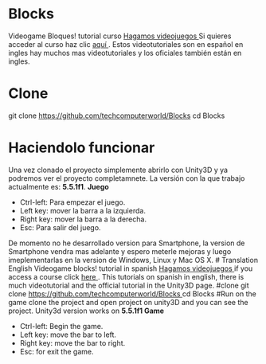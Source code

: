 # Blocks
Videogame Bloques! tutorial curso <a href="https://www.youtube.com/playlist?list=PLREdURb87ks3iypIlK-4RyW3ek6gXwEf7"> Hagamos videojuegos </a>
Si quieres acceder al curso haz clic <a href="https://www.youtube.com/playlist?list=PLREdURb87ks3iypIlK-4RyW3ek6gXwEf7"> aquí </a>.
Estos videotutoriales son en español en ingles hay muchos mas videotutoriales y los oficiales también están en ingles.
# Clone 
git clone <a href="https://github.com/techcomputerworld/Blocks"> https://github.com/techcomputerworld/Blocks </a>
cd Blocks
# Haciendolo funcionar
Una vez clonado el proyecto simplemente abrirlo con Unity3D y ya podremos ver el proyecto completamnete.
La versión con la que trabajo actualmente es: <strong>5.5.1f1</strong>.
<strong> Juego </strong>
<ul>
    <li>Ctrl-left: Para empezar el juego.</li>
    <li>Left key: mover la barra a la izquierda.</li>
    <li>Right key: mover la barra a la derecha.</li>
    <li>Esc: Para salir del juego.</li>
</ul>
De momento no he desarrollado version para Smartphone, la version de Smartphone vendra mas adelante y espero meterle mejoras y luego imeplementarlas en la version de Windows, Linux y Mac OS X. 
# Translation English
Videogame blocks! tutorial in spanish <a href="https://www.youtube.com/playlist?list=PLREdURb87ks3iypIlK-4RyW3ek6gXwEf7"> Hagamos videojuegos </a>
if you access a course click <a href="https://www.youtube.com/playlist?list=PLREdURb87ks3iypIlK-4RyW3ek6gXwEf7"> here </a>.
This tutorials on spanish in english, there is much videotutorial and the official tutorial in the Unity3D page.
#clone 
git clone <a href="https://github.com/techcomputerworld/Blocks"> https://github.com/techcomputerworld/Blocks </a>
cd Blocks
#Run on the game 
clone the project and open project on unity3D and you can see the project. 
Unity3d version works on <strong> 5.5.1f1 </strong>
<strong> Game </strong>
<ul>
    <li>Ctrl-left: Begin the game.</li>
    <li>Left key: move the bar to left.</li>
    <li>Right key: move the bar to right.</li>
    <li>Esc: for exit the game.</li>
</ul>





